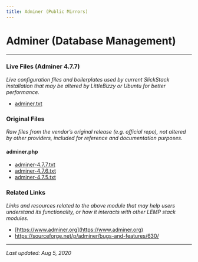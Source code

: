 ```yaml
---
title: Adminer (Public Mirrors)
---
```


# Adminer (Database Management)

----

### Live Files (Adminer 4.7.7)

*Live configuration files and boilerplates used by current SlickStack installation that may be altered by LittleBizzy or Ubuntu for better performance.*

* [adminer.txt](adminer.txt)

### Original Files

*Raw files from the vendor’s original release (e.g. official repo), not altered by other providers, included for reference and documentation purposes.*

#### adminer.php

* [adminer-4.7.7.txt](adminer-4.7.7.txt)
* [adminer-4.7.6.txt](adminer-4.7.6.txt)
* [adminer-4.7.5.txt](adminer-4.7.5.txt)

### Related Links

*Links and resources related to the above module that may help users understand its functionality, or how it interacts with other LEMP stack modules.*

* [https://www.adminer.org](https://www.adminer.org)
* https://sourceforge.net/p/adminer/bugs-and-features/630/

----

*Last updated: Aug 5, 2020*
